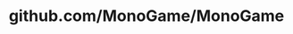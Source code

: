 ---
layout: post
title: github.com/MonoGame/MonoGame
categories: link
tags: [انگلیسی, گیت‌هاب, برنامه‌نویسی]
---